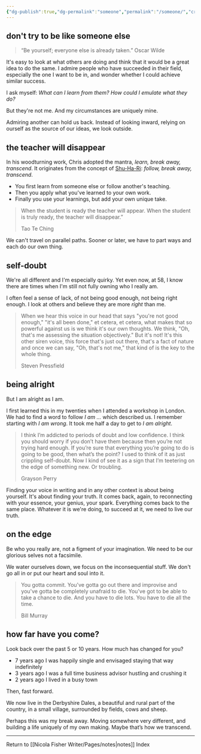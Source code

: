 ```yaml
---
{"dg-publish":true,"dg-permalink":"someone","permalink":"/someone/","created":"","updated":""}
---
```



## don't try to be like someone else

> “Be yourself; everyone else is already taken.” Oscar Wilde

It's easy to look at what others are doing and think that it would be a great idea to do the same. I admire people who have succeeded in their field, especially the one I want to be in, and wonder whether I could achieve similar success.

I ask myself: _What can I learn from them? How could I emulate what they do?_

But they're not me. And my circumstances are uniquely mine.

Admiring another can hold us back. Instead of looking inward, relying on ourself as the source of our ideas, we look outside.

## the teacher will disappear

In his woodturning work, Chris adopted the mantra, _learn, break away, transcend_. It originates from the concept of [Shu-Ha-Ri](https://betterhumans.pub/10-japanese-concepts-for-self-improvement-and-a-balanced-life-42cf0be2da1a): _follow, break away, transcend_.

-   You first learn from someone else or follow another's teaching.
-   Then you apply what you've learned to your own work.
-   Finally you use your learnings, but add your own unique take.

> When the student is ready the teacher will appear. When the student is truly ready, the teacher will disappear.”
> 
> Tao Te Ching

We can't travel on parallel paths. Sooner or later, we have to part ways and each do our own thing.

## self-doubt

We're all different and I'm especially quirky. Yet even now, at 58, I know there are times when I'm still not fully owning who I really am.

I often feel a sense of lack, of not being good enough, not being right enough. I look at others and believe they are more _right_ than me.

> When we hear this voice in our head that says "you're not good enough," "it's all been done," et cetera, et cetera, what makes that so powerful against us is we think it's our own thoughts. We think, "Oh, that's me assessing the situation objectively." But it's not! It's this other siren voice, this force that's just out there, that's a fact of nature and once we can say, "Oh, that's not me," that kind of is the key to the whole thing.
> 
> Steven Pressfield

## being alright

But I am alright as I am.

I first learned this in my twenties when I attended a workshop in London. We had to find a word to follow _I am ..._ which described us. I remember starting with _I am wrong_. It took me half a day to get to _I am alright_.

> I think I’m addicted to periods of doubt and low confidence. I think you should worry if you don’t have them because then you’re not trying hard enough. If you’re sure that everything you’re going to do is going to be good, then what’s the point? I used to think of it as just crippling self-doubt. Now I kind of see it as a sign that I’m teetering on the edge of something new. Or troubling.
> 
> Grayson Perry

Finding your voice in writing and in any other context is about being yourself. It's about finding your truth. It comes back, again, to reconnecting with your essence, your genius, your spark. Everything comes back to the same place. Whatever it is we're doing, to succeed at it, we need to live our truth.

## on the edge

Be who you really are, not a figment of your imagination. We need to be our glorious selves not a facsimile.

We water ourselves down, we focus on the inconsequential stuff. We don't go all in or put our heart and soul into it.

> You gotta commit. You've gotta go out there and improvise and you've gotta be completely unafraid to die. You've got to be able to take a chance to die. And you have to die lots. You have to die all the time.
> 
> Bill Murray

## how far have you come?

Look back over the past 5 or 10 years. How much has changed for you?

-   7 years ago I was happily single and envisaged staying that way indefinitely
-   3 years ago I was a full time business advisor hustling and crushing it
-   2 years ago I lived in a busy town

Then, fast forward.

We now live in the Derbyshire Dales, a beautiful and rural part of the country, in a small village, surrounded by fields, cows and sheep.

Perhaps this was my break away. Moving somewhere very different, and building a life uniquely of my own making. Maybe that’s how we transcend.

---

Return to [[Nicola Fisher Writer/Pages/notes\|notes]] Index